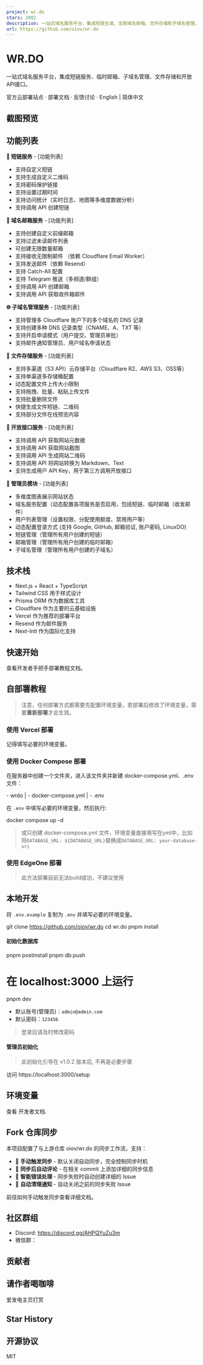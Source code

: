 ```yaml
---
project: wr.do
stars: 2002
description: 一站式域名服务平台，集成短链生成、无限域名邮箱、文件存储和子域名管理，带有管理员面板，支持自部署
url: https://github.com/oiov/wr.do
---
```


WR.DO
=====

一站式域名服务平台，集成短链服务、临时邮箱、子域名管理、文件存储和开放API接口。

官方云部署站点 · 部署文档 · 反馈讨论 · English | 简体中文

  
  

截图预览
----

功能列表
----

**🔗 短链服务** - \[功能列表\]

-   支持自定义短链
-   支持生成自定义二维码
-   支持密码保护链接
-   支持设置过期时间
-   支持访问统计（实时日志、地图等多维度数据分析）
-   支持调用 API 创建短链

**📮 域名邮箱服务** - \[功能列表\]

-   支持创建自定义前缀邮箱
-   支持过滤未读邮件列表
-   可创建无限数量邮箱
-   支持接收无限制邮件 （依赖 Cloudflare Email Worker）
-   支持发送邮件（依赖 Resend）
-   支持 Catch-All 配置
-   支持 Telegram 推送（多频道/群组）
-   支持调用 API 创建邮箱
-   支持调用 API 获取收件箱邮件

**🌐 子域名管理服务** - \[功能列表\]

-   支持管理多 Cloudflare 账户下的多个域名的 DNS 记录
-   支持创建多种 DNS 记录类型（CNAME、A、TXT 等）
-   支持开启申请模式（用户提交、管理员审批）
-   支持邮件通知管理员、用户域名申请状态

**📂 文件存储服务** - \[功能列表\]

-   支持多渠道（S3 API）云存储平台（Cloudflare R2、AWS S3、OSS等）
-   支持单渠道多存储桶配置
-   动态配置文件上传大小限制
-   支持拖拽、批量、粘贴上传文件
-   支持批量删除文件
-   快捷生成文件短链、二维码
-   支持部分文件在线预览内容

**📡 开放接口服务** - \[功能列表\]

-   支持调用 API 获取网站元数据
-   支持调用 API 获取网站截图
-   支持调用 API 生成网站二维码
-   支持调用 API 将网站转换为 Markdown、Text
-   支持生成用户 API Key，用于第三方调用开放接口

**👑 管理员模块** - \[功能列表\]

-   多维度图表展示网站状态
-   域名服务配置（动态配置各项服务是否启用，包括短链、临时邮箱（收发邮件）
-   用户列表管理（设置权限、分配使用额度、禁用用户等）
-   动态配置登录方式 (支持 Google, GitHub, 邮箱验证, 账户密码, LinuxDO)
-   短链管理（管理所有用户创建的短链）
-   邮箱管理（管理所有用户创建的临时邮箱）
-   子域名管理（管理所有用户创建的子域名）

技术栈
---

-   Next.js + React + TypeScript
-   Tailwind CSS 用于样式设计
-   Prisma ORM 作为数据库工具
-   Cloudflare 作为主要的云基础设施
-   Vercel 作为推荐的部署平台
-   Resend 作为邮件服务
-   Next-Intl 作为国际化支持

快速开始
----

查看开发者手把手部署教程文档。

自部署教程
-----

> 注意，任何部署方式都需要先配置环境变量，若部署后修改了环境变量，需要**重新部署**才会生效。

### 使用 Vercel 部署

记得填写必要的环境变量。

### 使用 Docker Compose 部署

在服务器中创建一个文件夹，进入该文件夹并新建 docker-compose.yml、.env 文件：

\- wrdo
  | - docker-compose.yml
  | - .env

在 `.env` 中填写必要的环境变量，然后执行:

docker compose up -d

> 或只创建 docker-compose.yml 文件，环境变量直接填写在yml中，比如将`DATABASE_URL: ${DATABASE_URL}`替换成`DATABASE_URL: your-database-uri`

### 使用 EdgeOne 部署

> 此方法部署目前无法build成功，不建议使用

本地开发
----

将 `.env.example` 复制为 `.env` 并填写必要的环境变量。

git clone https://github.com/oiov/wr.do
cd wr.do
pnpm install

#### 初始化数据库

pnpm postinstall
pnpm db:push

# 在 localhost:3000 上运行
pnpm dev

-   默认账号(管理员)：`admin@admin.com`
-   默认密码：`123456`

> 登录后请及时修改密码

#### 管理员初始化

> 此初始化引导在 v1.0.2 版本后, 不再是必要步骤

访问 https://localhost:3000/setup

环境变量
----

查看 开发者文档.

Fork 仓库同步
---------

本项目配置了与上游仓库 oiov/wr.do 的同步工作流，支持：

-   🔄 **手动触发同步** - 默认关闭自动同步，完全控制同步时机
-   💬 **同步后自动评论** - 在相关 commit 上添加详细的同步信息
-   🚨 **智能错误处理** - 同步失败时自动创建详细的 Issue
-   🧹 **自动清理通知** - 自动关闭之前的同步失败 Issue

前往如何手动触发同步查看详细文档。

社区群组
----

-   Discord: https://discord.gg/AHPQYuZu3m
-   微信群：

贡献者
---

请作者喝咖啡
------

爱发电主页打赏

Star History
------------

开源协议
----

MIT
